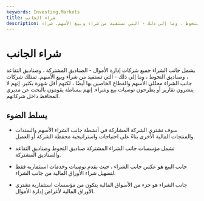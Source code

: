```yaml
---
keywords: Investing,Markets
title: شراء الجانب
description: يشمل جانب الشراء جميع شركات إدارة الأموال - الصناديق المشتركة ، وصناديق التقاعد ، وصناديق التحوط ، وما إلى ذلك - التي تستفيد من شراء وبيع الأسهم. شراء
---
```


# شراء الجانب
يشمل جانب الشراء جميع شركات إدارة الأموال - الصناديق المشتركة ، وصناديق التقاعد ، وصناديق التحوط ، وما إلى ذلك - التي تستفيد من شراء وبيع الأسهم. تمتلك شركات جانب الشراء محللي الأسهم والقطاع الخاصين بها أيضًا ، لكنهم أقل شهرة بكثير. إنهم لا ينشرون تقارير أو يطرحون توصيات بيع وشراء. إنهم ببساطة يقومون بالبحث عن مديري المحافظ داخل شركاتهم.

## يسلط الضوء

- سوف تشتري الشركة المشاركة في أنشطة جانب الشراء الأسهم والسندات والمنتجات المالية الأخرى بناءً على احتياجات واستراتيجية محفظة الشركة أو العميل.

- تشمل مؤسسات جانب الشراء المشتركة صناديق التحوط وصناديق التقاعد والصناديق المشتركة.

- جانب البيع هو عكس جانب الشراء ، حيث يقدم توصيات وخدمات استثمارية فقط لتسهيل شراء الأوراق المالية من جانب الشراء.

- جانب الشراء هو جزء من الأسواق المالية يتكون من مؤسسات استثمارية تشتري الأوراق المالية لأغراض إدارة الأموال.

